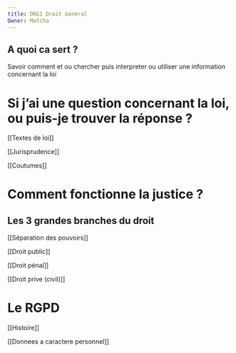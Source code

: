 ```yaml
---
title: DRG1 Droit Général
Owner: Matcha
---
```

  
## A quoi ca sert ?
Savoir comment et ou chercher puis interpreter ou utiliser une information concernant la loi
# Si j’ai une question concernant la loi, ou puis-je trouver la réponse ?
[[Textes de loi]]

[[Jurisprudence]]

[[Coutumes]]

  
# Comment fonctionne la justice ?
## Les 3 grandes branches du droit
[[Séparation des pouvoirs]]

[[Droit public]]

[[Droit pénal]]

[[Droit prive (civil)]]

  
# Le RGPD
[[Histoire]]

[[Donnees a caractere personnel]]

